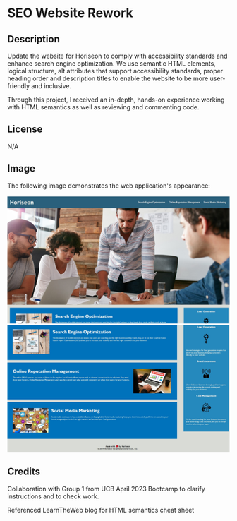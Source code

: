 # SEO Website Rework

## Description

Update the website for Horiseon to comply with accessibility standards and enhance search engine optimization. We use semantic HTML elements, logical structure, alt attributes that support accessibility standards, proper heading order and description titles to enable the website to be more user-friendly and inclusive.

Through this project, I received an in-depth, hands-on experience working with HTML semantics as well as reviewing and commenting code.

## License

N/A

## Image

The following image demonstrates the web application's appearance:

![Screenshot image of Horiseon webpage](assets\images\website-rework-ss1.jpg)
![Screenshot image of Horiseon webpage](assets\images\website-rework-ss2.jpg)

## Credits

Collaboration with Group 1 from UCB April 2023 Bootcamp to clarify instructions and to check work.

Referenced LearnTheWeb blog for HTML semantics cheat sheet


